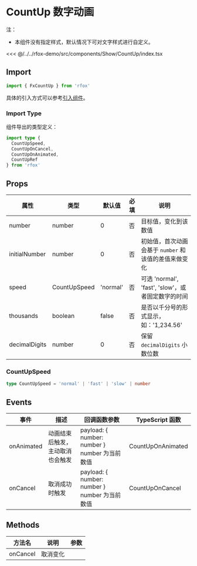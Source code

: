 # CountUp 数字动画

注：

- 本组件没有指定样式，默认情况下可对文字样式进行自定义。

<CodeDemo name="CountUp">

<<< @/../../rfox-demo/src/components/Show/CountUp/index.tsx

</CodeDemo>

## Import

```js
import { FxCountUp } from 'rfox'
```

具体的引入方式可以参考[引入组件](../guide/import.md)。

### Import Type

组件导出的类型定义：

```ts
import type {
  CountUpSpeed,
  CountUpOnCancel,
  CountUpOnAnimated,
  CountUpRef
} from 'rfox'
```

## Props

| 属性          | 类型         | 默认值   | 必填 | 说明                                                 |
| ------------- | ------------ | -------- | ---- | ---------------------------------------------------- |
| number        | number       | 0        | 否   | 目标值，变化到该数值                                 |
| initialNumber | number       | 0        | 否   | 初始值，首次动画会基于 `number` 和该值的差值来做变化 |
| speed         | CountUpSpeed | 'normal' | 否   | 可选 'normal', 'fast', 'slow'，或者固定数字的时间    |
| thousands     | boolean      | false    | 否   | 是否以千分号的形式显示，如：'1,234.56'               |
| decimalDigits | number       | 0        | 否   | 保留 `decimalDigits` 小数位数                        |

### CountUpSpeed

```ts
type CountUpSpeed = 'normal' | 'fast' | 'slow' | number
```

## Events

| 事件       | 描述                             | 回调函数参数                                  | TypeScript 函数   |
| ---------- | -------------------------------- | --------------------------------------------- | ----------------- |
| onAnimated | 动画结束后触发，主动取消也会触发 | payload: { number: number } number 为当前数值 | CountUpOnAnimated |
| onCancel   | 取消成功时触发                   | payload: { number: number } number 为当前数值 | CountUpOnCancel   |

## Methods

| 方法名   | 说明     | 参数 |
| -------- | -------- | ---- |
| onCancel | 取消变化 |      |
